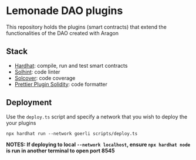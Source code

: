 # Lemonade DAO plugins

This repository holds the plugins (smart contracts) that extend the functionalities of the DAO created with Aragon

## Stack

- [Hardhat](https://github.com/nomiclabs/hardhat): compile, run and test smart contracts
- [Solhint](https://github.com/protofire/solhint): code linter
- [Solcover](https://github.com/sc-forks/solidity-coverage): code coverage
- [Prettier Plugin Solidity](https://github.com/prettier-solidity/prettier-plugin-solidity): code formatter

## Deployment

Use the `deploy.ts` script and specify a network that you wish to deploy the your plugins

```shell
npx hardhat run --network goerli scripts/deploy.ts
```

**NOTES: If deploying to local `--network localhost`, ensure `npx hardhat node` is run in another terminal to open port 8545**

